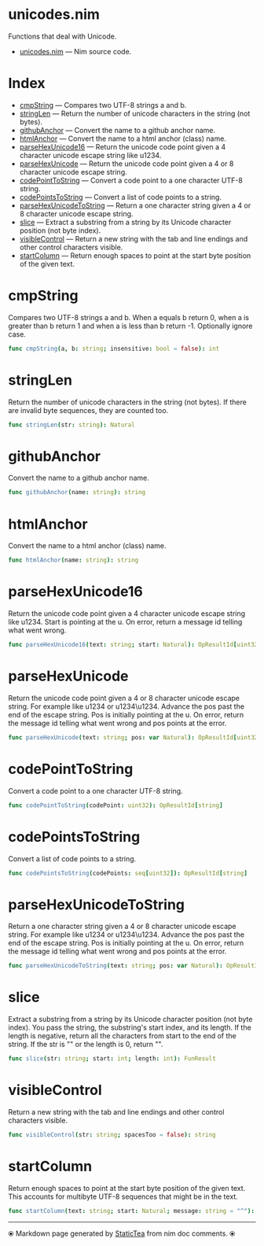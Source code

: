 # unicodes.nim

Functions that deal with Unicode.


* [unicodes.nim](../src/unicodes.nim) &mdash; Nim source code.
# Index

* [cmpString](#cmpstring) &mdash; Compares two UTF-8 strings a and b.
* [stringLen](#stringlen) &mdash; Return the number of unicode characters in the string (not bytes).
* [githubAnchor](#githubanchor) &mdash; Convert the name to a github anchor name.
* [htmlAnchor](#htmlanchor) &mdash; Convert the name to a html anchor (class) name.
* [parseHexUnicode16](#parsehexunicode16) &mdash; Return the unicode code point given a 4 character unicode escape string like u1234.
* [parseHexUnicode](#parsehexunicode) &mdash; Return the unicode code point given a 4 or 8 character unicode escape string.
* [codePointToString](#codepointtostring) &mdash; Convert a code point to a one character UTF-8 string.
* [codePointsToString](#codepointstostring) &mdash; Convert a list of code points to a string.
* [parseHexUnicodeToString](#parsehexunicodetostring) &mdash; Return a one character string given a 4 or 8 character unicode escape string.
* [slice](#slice) &mdash; Extract a substring from a string by its Unicode character position (not byte index).
* [visibleControl](#visiblecontrol) &mdash; Return a new string with the tab and line endings and other control characters visible.
* [startColumn](#startcolumn) &mdash; Return enough spaces to point at the start byte position of the given text.

# cmpString

Compares two UTF-8 strings a and b.  When a equals b return 0,
when a is greater than b return 1 and when a is less than b
return -1. Optionally ignore case.


~~~nim
func cmpString(a, b: string; insensitive: bool = false): int
~~~

# stringLen

Return the number of unicode characters in the string (not
bytes). If there are invalid byte sequences, they are counted too.


~~~nim
func stringLen(str: string): Natural
~~~

# githubAnchor

Convert the name to a github anchor name.


~~~nim
func githubAnchor(name: string): string
~~~

# htmlAnchor

Convert the name to a html anchor (class) name.


~~~nim
func htmlAnchor(name: string): string
~~~

# parseHexUnicode16

Return the unicode code point given a 4 character unicode escape
string like u1234. Start is pointing at the u. On error, return a
message id telling what went wrong.


~~~nim
func parseHexUnicode16(text: string; start: Natural): OpResultId[uint32]
~~~

# parseHexUnicode

Return the unicode code point given a 4 or 8 character unicode escape
string. For example like u1234 or u1234\u1234. Advance the pos
past the end of the escape string. Pos is initially pointing at
the u. On error, return the message id telling what went wrong
and pos points at the error.


~~~nim
func parseHexUnicode(text: string; pos: var Natural): OpResultId[uint32]
~~~

# codePointToString

Convert a code point to a one character UTF-8 string.


~~~nim
func codePointToString(codePoint: uint32): OpResultId[string]
~~~

# codePointsToString

Convert a list of code points to a string.


~~~nim
func codePointsToString(codePoints: seq[uint32]): OpResultId[string]
~~~

# parseHexUnicodeToString

Return a one character string given a 4 or 8 character unicode
escape string. For example like u1234 or u1234\u1234. Advance the
pos past the end of the escape string. Pos is initially pointing
at the u. On error, return the message id telling what went wrong
and pos points at the error.


~~~nim
func parseHexUnicodeToString(text: string; pos: var Natural): OpResultId[string]
~~~

# slice

Extract a substring from a string by its Unicode character
position (not byte index). You pass the string, the substring's
start index, and its length. If the length is negative, return
all the characters from start to the end of the string. If the
str is "" or the length is 0, return "".


~~~nim
func slice(str: string; start: int; length: int): FunResult
~~~

# visibleControl

Return a new string with the tab and line endings and other
control characters visible.


~~~nim
func visibleControl(str: string; spacesToo = false): string
~~~

# startColumn

Return enough spaces to point at the start byte position of the
given text.  This accounts for multibyte UTF-8 sequences that
might be in the text.


~~~nim
func startColumn(text: string; start: Natural; message: string = "^"): string
~~~


---
⦿ Markdown page generated by [StaticTea](https://github.com/flenniken/statictea/) from nim doc comments. ⦿
